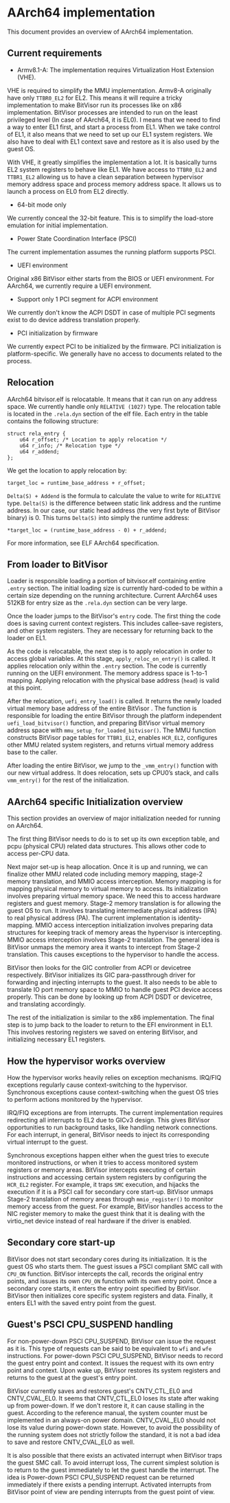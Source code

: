 # AArch64 implementation

This document provides an overview of AArch64 implementation.

## Current requirements

* Armv8.1-A: The implementation requires Virtualization Host Extension (VHE).

VHE is required to simplify the MMU implementation. Armv8-A originally have
only `TTBR0_EL2` for EL2. This means it will require a tricky implementation to
make BitVisor run its processes like on x86 implementation. BitVisor processes
are intended to run on the least privileged level (In case of AArch64, it is
EL0). I means that we need to find a way to enter EL1 first, and start a
process from EL1. When we take control of EL1, it also means that we need to
set up our EL1 system registers. We also have to deal with EL1 context save and
restore as it is also used by the guest OS.

With VHE, it greatly simplifies the implementation a lot. It is basically turns
EL2 system registers to behave like EL1. We have access to `TTBR0_EL2` and
`TTBR1_EL2` allowing us to have a clean separation between hypervisor memory
address space and process memory address space. It allows us to launch a
process on EL0 from EL2 directly.

* 64-bit mode only

We currently conceal the 32-bit feature. This is to simplify the load-store
emulation for initial implementation.

* Power State Coordination Interface (PSCI)

The current implementation assumes the running platform supports PSCI.

* UEFI environment

Original x86 BitVisor either starts from the BIOS or UEFI environment. For
AArch64, we currently require a UEFI environment.

* Support only 1 PCI segment for ACPI environment

We currently don't know the ACPI DSDT in case of multiple PCI segments exist
to do device address translation properly.

* PCI initialization by firmware

We currently expect PCI to be initialized by the firmware. PCI initialization
is platform-specific. We generally have no access to documents related to the
process.

## Relocation

AArch64 bitvisor.elf is relocatable. It means that it can run on any address
space. We currently handle only `RELATIVE (1027)` type. The relocation table is
located in the `.rela.dyn` section of the elf file. Each entry in the table
contains the following structure:

```
struct rela_entry {
    u64 r_offset; /* Location to apply relocation */
    u64 r_info; /* Relocation type */
    u64 r_addend;
};
```

We get the location to apply relocation by:


```
target_loc = runtime_base_address + r_offset;
```

`Delta(S) + Addend` is the formula to calculate the value to write for
`RELATIVE` type. `Delta(S)` is the difference between static link address and
the runtime address. In our case, our static head address (the very first byte
of BitVisor binary) is 0. This turns `Delta(S)` into simply the runtime
address:

```
*target_loc = (runtime_base_address - 0) + r_addend;
```

For more information, see ELF AArch64 specification.

## From loader to BitVisor

Loader is responsible loading a portion of bitvisor.elf containing entire
`.entry` section. The initial loading size is currently hard-coded to be within
a certain size depending on the running architecture. Current AArch64 uses
512KB for entry size as the `.rela.dyn` section can be very large.

Once the loader jumps to the BitVisor's `entry` code. The first thing the code
does is saving current context registers. This includes callee-save registers,
and other system registers. They are necessary for returning back to the loader
on EL1.

As the code is relocatable, the next step is to apply relocation in order to
access global variables. At this stage, `apply_reloc_on_entry()` is called. It
applies relocation only within the `.entry` section. The code is currently
running on the UEFI environment. The memory address space is 1-to-1 mapping.
Applying relocation with the physical base address (`head`) is valid at this
point.

After the relocation, `uefi_entry_load()` is called. It returns the newly
loaded virtual memory base address of the entire BitVisor . The function is
responsible for loading the entire BitVisor through the platform independent
`uefi_load_bitvisor()` function, and preparing BitVisor virtual memory address
space with `mmu_setup_for_loaded_bitvisor()`. The MMU function constructs
BitVisor page tables for `TTBR1_EL2`, enables `HCR_EL2`, configures other MMU
related system registers, and returns virtual memory address base to the
caller.

After loading the entire BitVisor, we jump to the `_vmm_entry()` function with
our new virtual address. It does relocation, sets up CPU0’s stack, and calls
`vmm_entry()` for the rest of the initialization.

## AArch64 specific Initialization overview

This section provides an overview of major initialization needed for running on
AArch64.

The first thing BitVisor needs to do is to set up its own exception table, and
pcpu (physical CPU) related data structures. This allows other code to access
per-CPU data.

Next major set-up is heap allocation. Once it is up and running, we can
finalize other MMU related code including memory mapping, stage-2 memory
translation, and MMIO access interception. Memory mapping is for mapping
physical memory to virtual memory to access. Its initialization involves
preparing virtual memory space. We need this to access hardware registers and
guest memory. Stage-2 memory translation is for allowing the guest OS to run.
It involves translating intermediate physical address (IPA) to real physical
address (PA). The current implementation is identity-mapping. MMIO access
interception initialization involves preparing data structures for keeping
track of memory areas the hypervisor is intercepting. MMIO access interception
involves Stage-2 translation. The general idea is BitVisor unmaps the memory
area it wants to intercept from Stage-2 translation. This causes exceptions to
the hypervisor to handle the access.

BitVisor then looks for the GIC controller from ACPI or devicetree
respectively. BitVisor initializes its GIC para-passthrough driver for
forwarding and injecting interrupts to the guest. It also needs to be able to
translate IO port memory space to MMIO to handle guest PCI device access
properly. This can be done by looking up from ACPI DSDT or devicetree, and
translating accordingly.

The rest of the initialization is similar to the x86 implementation. The final
step is to jump back to the loader to return to the EFI environment in EL1.
This involves restoring registers we saved on entering BitVisor, and
initializing necessary EL1 registers.

## How the hypervisor works overview

How the hypervisor works heavily relies on exception mechanisms. IRQ/FIQ
exceptions regularly cause context-switching to the hypervisor. Synchronous
exceptions cause context-switching when the guest OS tries to perform actions
monitored by the hypervisor.

IRQ/FIQ exceptions are from interrupts. The current implementation requires
redirecting all interrupts to EL2 due to GICv3 design. This gives BitVisor
opportunities to run background tasks, like handling network connections. For
each interrupt, in general, BitVisor needs to inject its corresponding virtual
interrupt to the guest.

Synchronous exceptions happen either when the guest tries to execute monitored
instructions, or when it tries to access monitored system registers or memory
areas. BitVisor intercepts executing of certain instructions and accessing
certain system registers by configuring the `HCR_EL2` register. For example, it
traps `SMC` execution, and hijacks the execution if it is a PSCI call for
secondary core start-up. BitVisor unmaps Stage-2 translation of memory areas
through `mmio_register()` to monitor memory access from the guest. For example,
BitVisor handles access to the NIC register memory to make the guest think
that it is dealing with the virtio_net device instead of real hardware if the
driver is enabled.

## Secondary core start-up

BitVisor does not start secondary cores during its initialization. It is the
guest OS who starts them. The guest issues a PSCI compliant SMC call with
`CPU_ON` function. BitVisor intercepts the call, records the original entry
points, and issues its own `CPU_ON` function with its own entry point. Once a
secondary core starts, it enters the entry point specified by BitVisor.
BitVisor then initializes core specific system registers and data. Finally, it
enters EL1 with the saved entry point from the guest.

## Guest's PSCI CPU_SUSPEND handling

For non-power-down PSCI CPU_SUSPEND, BitVisor can issue the request as it is.
This type of requests can be said to be equivalent to `wfi` and `wfe`
instructions. For power-down PSCI CPU_SUSPEND, BitVisor needs to record the
guest entry point and context. It issues the request with its own entry point
and context. Upon wake up, BitVisor restores its system registers and returns
to the guest at the guest's entry point.

BitVisor currently saves and restores guest's CNTV_CTL_EL0 and CNTV_CVAL_EL0.
It seems that CNTV_CTL_EL0 loses its state after waking up from power-down. If
we don't restore it, it can cause stalling in the guest. According to the
reference manual, the system counter must be implemented in an always-on power
domain. CNTV_CVAL_EL0 should not lose its value during power-down state.
However, to avoid the possibility of the running system does not strictly
follow the standard, it is not a bad idea to save and restore CNTV_CVAL_EL0 as
well.

It is also possible that there exists an activated interrupt when BitVisor
traps the guest SMC call. To avoid interrupt loss, The current simplest
solution is to return to the guest immediately to let the guest handle the
interrupt. The idea is Power-down PSCI CPU_SUSPEND request can be returned
immediately if there exists a pending interrupt. Activated interrupts from
BitVisor point of view are pending interrupts from the guest point of view.
